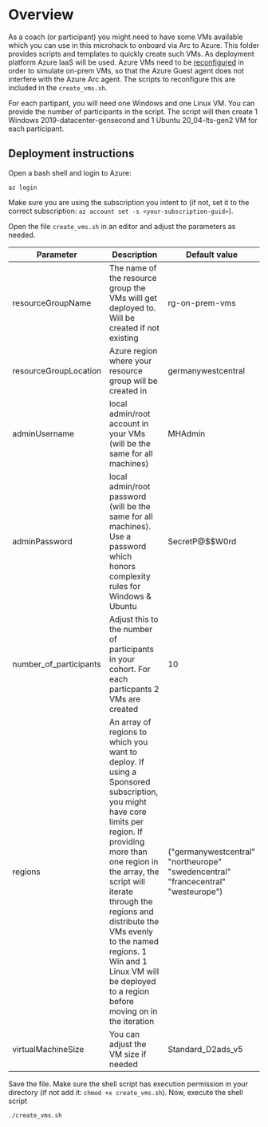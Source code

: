 # Overview
As a coach (or participant) you might need to have some VMs available which you can use in this microhack to onboard via Arc to Azure. This folder provides scripts and templates to quickly create such VMs. As deployment platform Azure IaaS will be used. Azure VMs need to be [reconfigured](https://learn.microsoft.com/en-us/azure/azure-arc/servers/plan-evaluate-on-azure-virtual-machine) in order to simulate on-prem VMs, so that the Azure Guest agent does not interfere with the Azure Arc agent. The scripts to reconfigure this are included in the ```create_vms.sh```. 

For each partipant, you will need one Windows and one Linux VM. You can provide the number of participants in the script. The script will then create 1 Windows 2019-datacenter-gensecond and 1 Ubuntu 20_04-lts-gen2 VM for each participant. 

## Deployment instructions
Open a bash shell and login to Azure:
```shell
az login
```
Make sure you are using the subscription you intent to (if not, set it to the correct subscription: ```az account set -s <your-subscription-guid>```).

Open the file ```create_vms.sh``` in an editor and adjust the parameters as needed.

|Parameter        |Description    |Default value    |
|-----------------      |---------------|------------|
|resourceGroupName      |The name of the resource group the VMs willl get deployed to. Will be created if not existing|rg-on-prem-vms|
|resourceGroupLocation  |Azure region where your resource group will be created in|germanywestcentral|
|adminUsername          |local admin/root account in your VMs (will be the same for all machines)|MHAdmin|
|adminPassword          |local admin/root password (will be the same for all machines). Use a password which honors complexity rules for Windows & Ubuntu|SecretP@$$W0rd|
|number_of_participants |Adjust this to the number of participants in your cohort. For each particpants 2 VMs are created|10|
|regions                |An array of regions to which you want to deploy. If using a Sponsored subscription, you might have core limits per region. If providing more than one region in the array, the script will iterate through the regions and distribute the VMs evenly to the named regions. 1 Win and 1 Linux VM will be deployed to a region before moving on in the iteration|("germanywestcentral" "northeurope" "swedencentral" "francecentral" "westeurope")|
|virtualMachineSize     |You can adjust the VM size if needed|Standard_D2ads_v5|

Save the file. Make sure the shell script has execution permission in your directory (if not add it: ```chmod +x create_vms.sh```). Now, execute the shell script
```shell
./create_vms.sh
```

